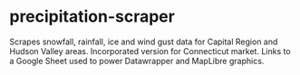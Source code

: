 # precipitation-scraper

<p>Scrapes snowfall, rainfall, ice and wind gust data for Capital Region and Hudson Valley areas. Incorporated version for Connecticut market. Links to a Google Sheet used to power Datawrapper and MapLibre graphics.</p>
